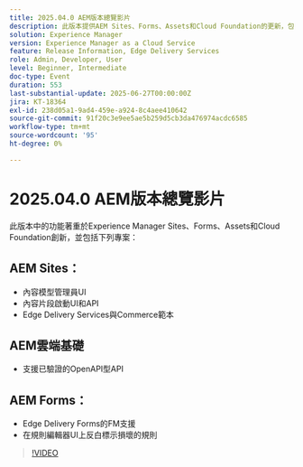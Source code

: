 ```yaml
---
title: 2025.04.0 AEM版本總覽影片
description: 此版本提供AEM Sites、Forms、Assets和Cloud Foundation的更新，包括新的UI、Edge Delivery支援和OpenAPI驗證。
solution: Experience Manager
version: Experience Manager as a Cloud Service
feature: Release Information, Edge Delivery Services
role: Admin, Developer, User
level: Beginner, Intermediate
doc-type: Event
duration: 553
last-substantial-update: 2025-06-27T00:00:00Z
jira: KT-18364
exl-id: 238d05a1-9ad4-459e-a924-8c4aee410642
source-git-commit: 91f20c3e9ee5ae5b259d5cb3da476974acdc6585
workflow-type: tm+mt
source-wordcount: '95'
ht-degree: 0%

---
```


# 2025.04.0 AEM版本總覽影片

此版本中的功能著重於Experience Manager Sites、Forms、Assets和Cloud Foundation創新，並包括下列專案：

## AEM Sites：

* 內容模型管理員UI
* 內容片段啟動UI和API
* Edge Delivery Services&#x200B;與Commerce範本

## AEM雲端基礎

* 支援已驗證的OpenAPI型API

## AEM Forms：

* Edge Delivery Forms的FM支援
* 在規則編輯器UI上反白標示損壞的規則

>[!VIDEO](https://video.tv.adobe.com/v/3463991/?learn=on&enablevpops)
